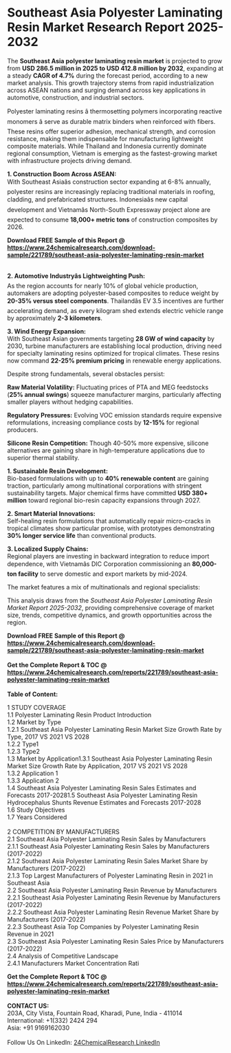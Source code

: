 <h1>Southeast Asia Polyester Laminating Resin Market Research Report 2025-2032</h1><p>The <strong>Southeast Asia polyester laminating resin market</strong> is projected to grow from <strong>USD 286.5 million in 2025 to USD 412.8 million by 2032</strong>, expanding at a steady <strong>CAGR of 4.7%</strong> during the forecast period, according to a new market analysis. This growth trajectory stems from rapid industrialization across ASEAN nations and surging demand across key applications in automotive, construction, and industrial sectors.</p><p>Polyester laminating resins â thermosetting polymers incorporating reactive monomers â serve as durable matrix binders when reinforced with fibers. These resins offer superior adhesion, mechanical strength, and corrosion resistance, making them indispensable for manufacturing lightweight composite materials. While Thailand and Indonesia currently dominate regional consumption, Vietnam is emerging as the fastest-growing market with infrastructure projects driving demand.</p><p><strong>1. Construction Boom Across ASEAN:</strong><br>
With Southeast Asiaâs construction sector expanding at 6-8% annually, polyester resins are increasingly replacing traditional materials in roofing, cladding, and prefabricated structures. Indonesiaâs new capital development and Vietnamâs North-South Expressway project alone are expected to consume <strong>18,000+ metric tons</strong> of construction composites by 2026.</p><div><b>Download FREE Sample of this Report @ 
            <a href="https://www.24chemicalresearch.com/download-sample/221789/southeast-asia-polyester-laminating-resin-market">
            https://www.24chemicalresearch.com/download-sample/221789/southeast-asia-polyester-laminating-resin-market</a></b></div><br><p><strong>2. Automotive Industryâs Lightweighting Push:</strong><br>
As the region accounts for nearly 10% of global vehicle production, automakers are adopting polyester-based composites to reduce weight by <strong>20-35% versus steel components</strong>. Thailandâs EV 3.5 incentives are further accelerating demand, as every kilogram shed extends electric vehicle range by approximately <strong>2-3 kilometers</strong>.</p><p><strong>3. Wind Energy Expansion:</strong><br>
With Southeast Asian governments targeting <strong>28 GW of wind capacity</strong> by 2030, turbine manufacturers are establishing local production, driving need for specialty laminating resins optimized for tropical climates. These resins now command <strong>22-25% premium pricing</strong> in renewable energy applications.</p><p>Despite strong fundamentals, several obstacles persist:</p><p><strong>Raw Material Volatility:</strong> Fluctuating prices of PTA and MEG feedstocks (<strong>25% annual swings</strong>) squeeze manufacturer margins, particularly affecting smaller players without hedging capabilities.</p><p><strong>Regulatory Pressures:</strong> Evolving VOC emission standards require expensive reformulations, increasing compliance costs by <strong>12-15%</strong> for regional producers.</p><p><strong>Silicone Resin Competition:</strong> Though 40-50% more expensive, silicone alternatives are gaining share in high-temperature applications due to superior thermal stability.</p><p><strong>1. Sustainable Resin Development:</strong><br>
Bio-based formulations with up to <strong>40% renewable content</strong> are gaining traction, particularly among multinational corporations with stringent sustainability targets. Major chemical firms have committed <strong>USD 380+ million</strong> toward regional bio-resin capacity expansions through 2027.</p><p><strong>2. Smart Material Innovations:</strong><br>
Self-healing resin formulations that automatically repair micro-cracks in tropical climates show particular promise, with prototypes demonstrating <strong>30% longer service life</strong> than conventional products.</p><p><strong>3. Localized Supply Chains:</strong><br>
Regional players are investing in backward integration to reduce import dependence, with Vietnamâs DIC Corporation commissioning an <strong>80,000-ton facility</strong> to serve domestic and export markets by mid-2024.</p><p>The market features a mix of multinationals and regional specialists:</p><p>This analysis draws from the <em>Southeast Asia Polyester Laminating Resin Market Report 2025-2032</em>, providing comprehensive coverage of market size, trends, competitive dynamics, and growth opportunities across the region.</p><div><b>Download FREE Sample of this Report @ 
            <a href="https://www.24chemicalresearch.com/download-sample/221789/southeast-asia-polyester-laminating-resin-market">
            https://www.24chemicalresearch.com/download-sample/221789/southeast-asia-polyester-laminating-resin-market</a></b></div><br><div><b>Get the Complete Report & TOC @ 
            <a href="https://www.24chemicalresearch.com/reports/221789/southeast-asia-polyester-laminating-resin-market">
            https://www.24chemicalresearch.com/reports/221789/southeast-asia-polyester-laminating-resin-market</a></b></div><br>
            <b>Table of Content:</b><p>1 STUDY COVERAGE<br />
1.1 Polyester Laminating Resin Product Introduction<br />
1.2 Market by Type<br />
1.2.1 Southeast Asia Polyester Laminating Resin Market Size Growth Rate by Type, 2017 VS 2021 VS 2028<br />
1.2.2 Type1<br />
1.2.3 Type2<br />
1.3 Market by Application1.3.1 Southeast Asia Polyester Laminating Resin  Market Size Growth Rate by Application, 2017 VS 2021 VS 2028<br />
1.3.2 Application 1<br />
1.3.3 Application 2<br />
1.4 Southeast Asia Polyester Laminating Resin  Sales Estimates and Forecasts 2017-20281.5 Southeast Asia Polyester Laminating Resin Hydrocephalus Shunts Revenue Estimates and Forecasts 2017-2028<br />
1.6 Study Objectives<br />
1.7 Years Considered<br />
<br />
2 COMPETITION BY MANUFACTURERS<br />
2.1 Southeast Asia Polyester Laminating Resin Sales by Manufacturers<br />
2.1.1 Southeast Asia Polyester Laminating Resin Sales by Manufacturers (2017-2022)<br />
2.1.2 Southeast Asia Polyester Laminating Resin Sales Market Share by Manufacturers (2017-2022)<br />
2.1.3 Top Largest Manufacturers of  Polyester Laminating Resin in 2021 in Southeast Asia<br />
2.2 Southeast Asia Polyester Laminating Resin Revenue by Manufacturers<br />
2.2.1 Southeast Asia Polyester Laminating Resin Revenue by Manufacturers (2017-2022)<br />
2.2.2 Southeast Asia Polyester Laminating Resin Revenue Market Share by Manufacturers (2017-2022)<br />
2.2.3 Southeast Asia Top Companies by Polyester Laminating Resin Revenue in 2021<br />
2.3 Southeast Asia Polyester Laminating Resin Sales Price by Manufacturers (2017-2022)<br />
2.4 Analysis of Competitive Landscape<br />
2.4.1 Manufacturers Market Concentration Rati</p><div><b>Get the Complete Report & TOC @ 
            <a href="https://www.24chemicalresearch.com/reports/221789/southeast-asia-polyester-laminating-resin-market">
            https://www.24chemicalresearch.com/reports/221789/southeast-asia-polyester-laminating-resin-market</a></b></div><br><b>CONTACT US:</b><br>
            203A, City Vista, Fountain Road, Kharadi, Pune, India - 411014<br>
            International: +1(332) 2424 294<br>
            Asia: +91 9169162030 <br><br>
            Follow Us On LinkedIn: <a href="https://www.linkedin.com/company/24chemicalresearch/">24ChemicalResearch LinkedIn</a>